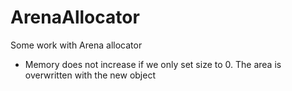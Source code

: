 # ArenaAllocator

Some work with Arena allocator

- Memory does not increase if we only set size to 0. The area is overwritten with the new object
